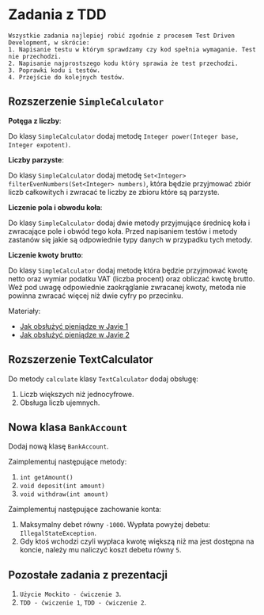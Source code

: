 # Zadania z TDD

```
Wszystkie zadania najlepiej robić zgodnie z procesem Test Driven Development, w skrócie:
1. Napisanie testu w którym sprawdzamy czy kod spełnia wymaganie. Test nie przechodzi.
2. Napisanie najprostszego kodu który sprawia że test przechodzi.
3. Poprawki kodu i testów.
4. Przejście do kolejnych testów.
```

## Rozszerzenie `SimpleCalculator`

**Potęga z liczby**:

Do klasy `SimpleCalculator` dodaj metodę `Integer power(Integer base, Integer expotent)`.

**Liczby parzyste**:

Do klasy `SimpleCalculator` dodaj metodę `Set<Integer> filterEvenNumbers(Set<Integer> numbers)`, która będzie przyjmować zbiór liczb całkowitych i zwracać te liczby ze zbioru które są parzyste.

**Liczenie pola i obwodu koła**:

Do klasy `SimpleCalculator` dodaj dwie metody przyjmujące średnicę koła i zwracające pole i obwód tego koła.
Przed napisaniem testów i metody zastanów się jakie są odpowiednie typy danych w przypadku tych metody.

**Liczenie kwoty brutto**:

Do klasy `SimpleCalculator` dodaj metodę która będzie przyjmować kwotę netto oraz wymiar podatku VAT (liczba procent) oraz obliczać kwotę brutto.
Weź pod uwagę odpowiednie zaokrąglanie zwracanej kwoty, metoda nie powinna zwracać więcej niż dwie cyfry po przecinku.

Materiały:
* [Jak obsłużyć pieniądze w Javie 1](http://www.javapractices.com/topic/TopicAction.do?Id=13)
* [Jak obsłużyć pieniądze w Javie 2](https://stackoverflow.com/questions/1359817/using-bigdecimal-to-work-with-currencies)

## Rozszerzenie TextCalculator

Do metody `calculate` klasy `TextCalculator` dodaj obsługę:
1. Liczb większych niż jednocyfrowe.
2. Obsługa liczb ujemnych.

## Nowa klasa `BankAccount`

Dodaj nową klasę `BankAccount`.

Zaimplementuj następujące metody:
1. `int getAmount()`
2. `void deposit(int amount)`
3. `void withdraw(int amount)`

Zaimplementuj następujące zachowanie konta:
1. Maksymalny debet równy `-1000`. Wypłata powyżej debetu: `IllegalStateException`.
2. Gdy ktoś wchodzi czyli wypłaca kwotę większą niż ma jest dostępna na koncie, należy mu naliczyć koszt debetu równy `5`.

## Pozostałe zadania z prezentacji

1. `Użycie Mockito - ćwiczenie 3`.
2. `TDD - ćwiczenie 1`, `TDD - ćwiczenie 2`.

